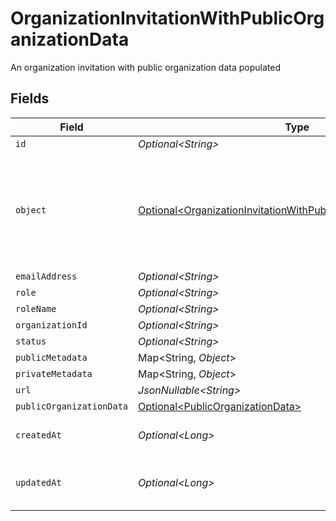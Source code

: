 # OrganizationInvitationWithPublicOrganizationData

An organization invitation with public organization data populated


## Fields

| Field                                                                                                                                                  | Type                                                                                                                                                   | Required                                                                                                                                               | Description                                                                                                                                            |
| ------------------------------------------------------------------------------------------------------------------------------------------------------ | ------------------------------------------------------------------------------------------------------------------------------------------------------ | ------------------------------------------------------------------------------------------------------------------------------------------------------ | ------------------------------------------------------------------------------------------------------------------------------------------------------ |
| `id`                                                                                                                                                   | *Optional\<String>*                                                                                                                                    | :heavy_minus_sign:                                                                                                                                     | N/A                                                                                                                                                    |
| `object`                                                                                                                                               | [Optional\<OrganizationInvitationWithPublicOrganizationDataObject>](../../models/components/OrganizationInvitationWithPublicOrganizationDataObject.md) | :heavy_minus_sign:                                                                                                                                     | String representing the object's type. Objects of the same type share the same value.<br/>                                                             |
| `emailAddress`                                                                                                                                         | *Optional\<String>*                                                                                                                                    | :heavy_minus_sign:                                                                                                                                     | N/A                                                                                                                                                    |
| `role`                                                                                                                                                 | *Optional\<String>*                                                                                                                                    | :heavy_minus_sign:                                                                                                                                     | N/A                                                                                                                                                    |
| `roleName`                                                                                                                                             | *Optional\<String>*                                                                                                                                    | :heavy_minus_sign:                                                                                                                                     | N/A                                                                                                                                                    |
| `organizationId`                                                                                                                                       | *Optional\<String>*                                                                                                                                    | :heavy_minus_sign:                                                                                                                                     | N/A                                                                                                                                                    |
| `status`                                                                                                                                               | *Optional\<String>*                                                                                                                                    | :heavy_minus_sign:                                                                                                                                     | N/A                                                                                                                                                    |
| `publicMetadata`                                                                                                                                       | Map\<String, *Object*>                                                                                                                                 | :heavy_minus_sign:                                                                                                                                     | N/A                                                                                                                                                    |
| `privateMetadata`                                                                                                                                      | Map\<String, *Object*>                                                                                                                                 | :heavy_minus_sign:                                                                                                                                     | N/A                                                                                                                                                    |
| `url`                                                                                                                                                  | *JsonNullable\<String>*                                                                                                                                | :heavy_minus_sign:                                                                                                                                     | N/A                                                                                                                                                    |
| `publicOrganizationData`                                                                                                                               | [Optional\<PublicOrganizationData>](../../models/components/PublicOrganizationData.md)                                                                 | :heavy_minus_sign:                                                                                                                                     | N/A                                                                                                                                                    |
| `createdAt`                                                                                                                                            | *Optional\<Long>*                                                                                                                                      | :heavy_minus_sign:                                                                                                                                     | Unix timestamp of creation.                                                                                                                            |
| `updatedAt`                                                                                                                                            | *Optional\<Long>*                                                                                                                                      | :heavy_minus_sign:                                                                                                                                     | Unix timestamp of last update.                                                                                                                         |